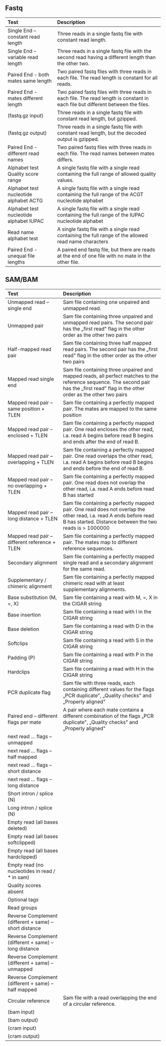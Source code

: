 ## Fastq

| Test                                  | Description                                                                                              |
| :------------------------------------ | :------------------------------------------------------------------------------------------------------- |
| Single End – constant read length     | Three reads in a single fastq file with constant read length.                                            |
| Single End – variable read length     | Three reads in a single fastq file with the second read having a different length than the other two.    |
| Paired End - both mates same length   | Two paired fastq files with three reads in each file. The read length is constant for all reads.         |
| Paired End - mates different length   | Two paired fastq files with three reads in each file. The read length is constant in each file but different between the files. |
| (fastq.gz input)                      | Three reads in a single fastq file with constant read length, but gzipped.                               |
| (fastq.gz output)                     | Three reads in a single fastq file with constant read length, but the decoded output is gzipped.         |
| Paired End - different read names     | Two paired fastq files with three reads in each file. The read names between mates differs.              |
| Alphabet test Quality score range     | A single fastq file with a single read containing the full range of allowed quality values.              |
| Alphabet test nucleotide alphabet ACTG  | A single fastq file with a single read containing the full range of the ACGT nucleotide alphabet         |
| Alphabet test nucleotide alphabet IUPAC | A single fastq file with a single read containing the full range of the IUPAC nucleotide alphabet        |
| Read name alphabet test               | A single fastq file with a single read containing the full range of the allowed read name characters     |
| Paired End - unequal file lengths     | A paired end fastq file, but there are reads at the end of one file with no mate in the other file.      |

## SAM/BAM

| Test                                            | Description                                                                                                                               |
| :---------------------------------------------- | :---------------------------------------------------------------------------------------------------------------------------------------- |
| Unmapped read – single end                      | Sam file containing one unpaired and unmapped read.                                                                                       |
| Unmapped pair                                   | Sam file containing three unpaired and unmapped read pairs. The second pair has the „first read" flag in the other order as the other two pairs |
| Half-mapped read pair                           | Sam file containing three half mapped read pairs. The second pair has the „first read" flag in the other order as the other two pairs      |
| Mapped read single end                          | Sam file containing three unpaired and mapped reads, all perfect matches to the reference sequence. The second pair has the „first read" flag in the other order as the other two pairs |
| Mapped read pair – same position + TLEN         | Sam file containing a perfectly mapped pair. The mates are mapped to the same position                                                    |
| Mapped read pair – enclosed + TLEN              | Sam file containing a perfectly mapped pair. One read encloses the other read, i.a. read A begins before read B begins and ends after the end of read B. |
| Mapped read pair – overlapping + TLEN           | Sam file containing a perfectly mapped pair. One read overlaps the other read, i.a. read A begins before read B begins and ends before the end of read B. |
| Mapped read pair – no overlapping + TLEN        | Sam file containing a perfectly mapped pair. One read does not overlap the other read, i.a. read A ends before read B has started         |
| Mapped read pair – long distance + TLEN         | Sam file containing a perfectly mapped pair. One read does not overlap the other read, i.a. read A ends before read B has started. Distance between the two reads is > 1000000 |
| Mapped read pair – different reference + TLEN   | Sam file containing a perfectly mapped pair. The mates map to different reference sequences.                                              |
| Secondary alignment                             | Sam file containing a perfectly mapped single read and a secondary alignment for the same read.                                           |
| Supplementary / chimeric alignment              | Sam file containing a perfectly mapped chimeric read with at least supplementary alignments.                                              |
| Base substitution (M, =, X)                     | Sam file containing a read with M, =, X in the CIGAR string                                                                               |
| Base insertion                                  | Sam file containing a read with I in the CIGAR string                                                                                     |
| Base deletion                                   | Sam file containing a read with D in the CIGAR string                                                                                     |
| Softclips                                       | Sam file containing a read with S in the CIGAR string                                                                                     |
| Padding (P)                                     | Sam file containing a read with P in the CIGAR string                                                                                     |
| Hardclips                                       | Sam file containing a read with H in the CIGAR string                                                                                     |
| PCR duplicate flag                              | Sam file with three reads, each containing different values for the flags „PCR duplicate", „Quality checks" and „Properly aligned"        |
| Paired end – different flags per mate           | A pair where each mate contains a different combination of the flags „PCR duplicate", „Quality checks" and „Properly aligned"             |
| next read … flags – unmapped                    |                                                                                                                                           |
| next read … flags – half mapped                 |                                                                                                                                           |
| next read … flags – short distance              |                                                                                                                                           |
| next read … flags – long distance               |                                                                                                                                           |
| Short intron / splice (N)                       |                                                                                                                                           |
| Long intron / splice (N)                        |                                                                                                                                           |
| Empty read (all bases deleted)                  |                                                                                                                                           |
| Empty read (all bases softclipped)              |                                                                                                                                           |
| Empty read (all bases hardclipped)              |                                                                                                                                           |
| Empty read (no nucleotides in read / * in sam)  |                                                                                                                                           |
| Quality scores absent                           |                                                                                                                                           |
| Optional tags                                   |                                                                                                                                           |
| Read groups                                     |                                                                                                                                           |
| Reverse Complement (different + same) – short distance |                                                                                                                                           |
| Reverse Complement (different + same) – long distance |                                                                                                                                           |
| Reverse Complement (different + same) – unmapped |                                                                                                                                           |
| Reverse Complement (different + same) – half mapped |                                                                                                                                           |
| Circular reference                              | Sam file with a read overlapping the end of a circular reference.                                                                         |
| (bam input)                                     |                                                                                                                                           |
| (bam output)                                    |                                                                                                                                           |
| (cram input)                                    |                                                                                                                                           |
| (cram output)                                   |                                                                                                                                           |
